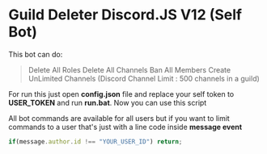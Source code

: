 # Guild Deleter Discord.JS V12 (Self Bot)

This bot can do:

> Delete All Roles
> Delete All Channels
> Ban All Members
> Create UnLimited Channels (Discord Channel Limit : 500 channels in a guild)

For run this just open **config.json** file and replace your self token to **USER_TOKEN** and run **run.bat**. Now you can use this script

All bot commands are available for all users but if you want to limit commands to a user that's just with a line code inside **message event**
```javascript
if(message.author.id !== "YOUR_USER_ID") return;
```